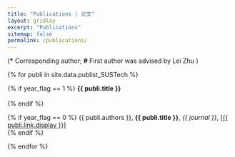 ```yaml
---
title: "Publications | 论文"
layout: gridlay
excerpt: "Publications"
sitemap: false
permalink: /publications/
---
```


<p></p>

(<b>*</b> Corresponding author; <b>#</b> First author was advised by Lei Zhu )

<p></p>

{% for publi in site.data.publist_SUSTech %}

{% if year_flag == 1 %}
  <b>{{ publi.title }}</b>
  <br />  
{% endif %}

{% if year_flag == 0 %}
  {{ publi.authors }}, <b>{{ publi.title }}</b>, <em>{{  journal }}</em>, [<a href="{{ publi.link.url }}">{{ publi.link.display }}]</a>
  <br />
{% endif %}

{% endfor %}
